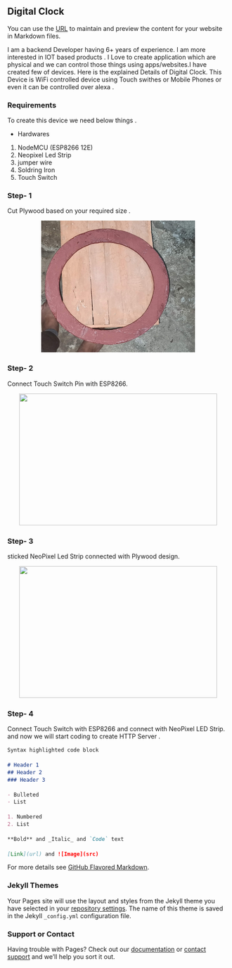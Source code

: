 ## Digital Clock

You can use the [URL](https://tripiyush.github.io/DIgitalCLock/) to maintain and preview the content for your website in Markdown files.

I am a backend Developer having 6+ years of experience. I am more interested in IOT based products . I Love to create application which are physical and we can control those things using apps/websites.I have created few of devices. Here is the explained Details of Digital Clock. 
This Device is WiFi controlled device using Touch swithes or Mobile Phones or even it can be controlled over alexa . 

### Requirements 

To create this device we need below things . 
- Hardwares

1. NodeMCU (ESP8266 12E)
2. Neopixel Led Strip
3. jumper wire
4. Soldring Iron
5. Touch Switch 



### Step- 1
 
 Cut Plywood based on your required size . 
<p align="center">
<img src="media/IMG_20200920_004704.jpg" width="350" height="300" >

</p>

### Step- 2 
Connect Touch Switch Pin with ESP8266.
<p align="center">
<img src="media/GIF-210226_015600.gif" width="450" height="300" >

</p>

### Step- 3
sticked NeoPixel Led Strip connected with Plywood design. 

<p align="center">
<img src="media/GIF-210226_013855.gif" width="450" height="300" >

</p>

### Step- 4 
Connect Touch Switch with ESP8266 and connect with NeoPixel LED Strip. 
and now we will start coding to create HTTP Server . 

```markdown
Syntax highlighted code block

# Header 1
## Header 2
### Header 3

- Bulleted
- List

1. Numbered
2. List

**Bold** and _Italic_ and `Code` text

[Link](url) and ![Image](src)
```

For more details see [GitHub Flavored Markdown](https://guides.github.com/features/mastering-markdown/).

### Jekyll Themes

Your Pages site will use the layout and styles from the Jekyll theme you have selected in your [repository settings](https://github.com/TriPiyush/DIgitalCLock/settings). The name of this theme is saved in the Jekyll `_config.yml` configuration file.

### Support or Contact

Having trouble with Pages? Check out our [documentation](https://docs.github.com/categories/github-pages-basics/) or [contact support](https://support.github.com/contact) and we’ll help you sort it out.
